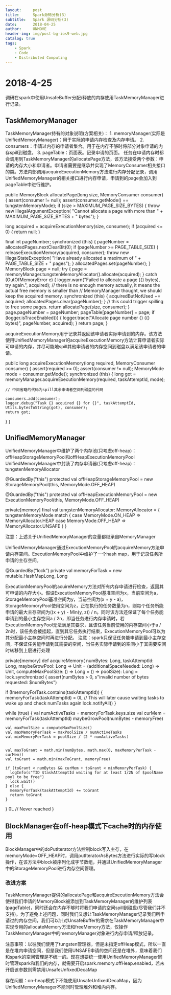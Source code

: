 ```yaml
---
layout:     post
title:      Spark源码分析(3)
subtitle:   Spark 源码分析(3)
date:       2018-04-25
author:     UNMOVE
header-img: img/post-bg-ios9-web.jpg
catalog: true
tags:
    - Spark
    - Code
    - Distributed Computing
---
```


# 2018-4-25
调研在spark中使用UnsafeBuffer分配/释放的内存使用TaskMemoryManager进行记录。
## TaskMemoryManager
TaskMemoryManager持有的对象说明(方案相关)：
    1. memoryManager(实际是UnifiedMemoryManager)：用于实际的申请内存检查及内存申请。
    2. consumers：申请过内存的申请者集合。用于在内存不够时将部分对象申请的内存spill到磁盘。
    3. pageTable：页面表。记录申请的页面。
任务在申请内存时都会调用到TaskMemoryManager的allocatePage方法，该方法接受两个参数：申请的内存大小和申请者。申请者需要是继承并实现了MemoryConsumer相关接口的类。方法内部调用acquireExecutionMemory方法进行内存分配记录，调用UnifiedMemoryManager的相关接口进行内存申请，申请到的page会加入到pageTable中进行维护。

public MemoryBlock allocatePage(long size, MemoryConsumer consumer) {
  assert(consumer != null);
  assert(consumer.getMode() == tungstenMemoryMode);
  if (size > MAXIMUM_PAGE_SIZE_BYTES) {
    throw new IllegalArgumentException(
      "Cannot allocate a page with more than " + MAXIMUM_PAGE_SIZE_BYTES + " bytes");
  }

  long acquired = acquireExecutionMemory(size, consumer);
  if (acquired <= 0) {
    return null;
  }

  final int pageNumber;
  synchronized (this) {
    pageNumber = allocatedPages.nextClearBit(0);
    if (pageNumber >= PAGE_TABLE_SIZE) {
      releaseExecutionMemory(acquired, consumer);
      throw new IllegalStateException(
        "Have already allocated a maximum of " + PAGE_TABLE_SIZE + " pages");
    }
    allocatedPages.set(pageNumber);
  }
  MemoryBlock page = null;
  try {
    page = memoryManager.tungstenMemoryAllocator().allocate(acquired);
  } catch (OutOfMemoryError e) {
    logger.warn("Failed to allocate a page ({} bytes), try again.", acquired);
    // there is no enough memory actually, it means the actual free memory is smaller than
    // MemoryManager thought, we should keep the acquired memory.
    synchronized (this) {
      acquiredButNotUsed += acquired;
      allocatedPages.clear(pageNumber);
    }
    // this could trigger spilling to free some pages.
    return allocatePage(size, consumer);
  }
  page.pageNumber = pageNumber;
  pageTable[pageNumber] = page;
  if (logger.isTraceEnabled()) {
    logger.trace("Allocate page number {} ({} bytes)", pageNumber, acquired);
  }
  return page;
}

acquireExecutionMemory用于记录并返回该申请者实际申请到的内存。该方法使用UnifiedMemoryManager的acquireExecutionMemory方法计算申请者实际可申请的内存，并尽可能地spill其他申请者的内存空间到磁盘以满足该申请者的申请。

public long acquireExecutionMemory(long required, MemoryConsumer consumer) {
  assert(required >= 0);
  assert(consumer != null);
  MemoryMode mode = consumer.getMode();
  synchronized (this) {
    long got = memoryManager.acquireExecutionMemory(required, taskAttemptId, mode);

    // 中间省略的代码为spill其余申请者空间到磁盘的代码

    consumers.add(consumer);
    logger.debug("Task {} acquired {} for {}", taskAttemptId, Utils.bytesToString(got), consumer);
    return got;
  }
}

## UnifiedMemoryManager
UnifiedMemoryManager中维护了两个内存池(只考虑off-heap)：offHeapStorageMemoryPool和offHeapExecutionMemoryPool
UnifiedMemoryManager中封装了内存申请器(只考虑off-heap)：tungstenMemoryAllocator

@GuardedBy("this")
protected val offHeapStorageMemoryPool = new StorageMemoryPool(this, MemoryMode.OFF_HEAP)

@GuardedBy("this")
protected val offHeapExecutionMemoryPool = new ExecutionMemoryPool(this, MemoryMode.OFF_HEAP)

private[memory] final val tungstenMemoryAllocator: MemoryAllocator = {
tungstenMemoryMode match {
   case MemoryMode.ON_HEAP => MemoryAllocator.HEAP
   case MemoryMode.OFF_HEAP => MemoryAllocator.UNSAFE
 }
}

注意：上述关于UnifiedMemoryManager的变量都继承自MemoryManager

UnifiedMemoryManager通过ExecutionMemoryPool的acquireMemory方法申请内存空间。ExecutionMemoryPool中维护了一个hash map，用于记录任务所申请的主存空间。

@GuardedBy(“lock”)
private val memoryForTask = new mutable.HashMapLong, Long

ExecutionMemoryPool的acuireMemory方法对所有内存申请进行检查，返回其可申请的内存大小。假设ExecutionMemoryPool基准空间为x，当前空间为a，StorageMemoryPool基准空间为y，当前空间为(x + y - a)，StorageMeomoryPool使用空间为z，正在执行的任务数量为n，则每个任务所能申请的最大主存空间为((x + y) - Min(y, z)) / n。同时该方法还保证了每个任务能申请到的最小主存空间a / 2n，即当任务进行内存申请时，若ExecutionMemoryPool无法满足其要求，且该任务当前使用的内存空间小于a / 2n时，该任务会被挂起，直到其它任务执行结束，ExecutionMemoryPool可以为其分配最小主存空间时再进行分配。
注意：spark只保证任务能申请到最小主存空间，不保证任务能申请到其需要的空间，当任务实际申请到的空间小于其需要空间时转移到上层进行处理

private[memory] def acquireMemory(
  numBytes: Long,
  taskAttemptId: Long,
  maybeGrowPool: Long => Unit = (additionalSpaceNeeded: Long) => Unit,
  computeMaxPoolSize: () => Long = () => poolSize): Long = lock.synchronized {
  assert(numBytes > 0, s"invalid number of bytes requested: $numBytes")

  if (!memoryForTask.contains(taskAttemptId)) {
    memoryForTask(taskAttemptId) = 0L
    // This will later cause waiting tasks to wake up and check numTasks again
    lock.notifyAll()
  }

  while (true) {
    val numActiveTasks = memoryForTask.keys.size
    val curMem = memoryForTask(taskAttemptId)
    maybeGrowPool(numBytes - memoryFree)

    val maxPoolSize = computeMaxPoolSize()
    val maxMemoryPerTask = maxPoolSize / numActiveTasks
    val minMemoryPerTask = poolSize / (2 * numActiveTasks)

  
    val maxToGrant = math.min(numBytes, math.max(0, maxMemoryPerTask - curMem))
    val toGrant = math.min(maxToGrant, memoryFree)

    if (toGrant < numBytes && curMem + toGrant < minMemoryPerTask) {
      logInfo(s"TID $taskAttemptId waiting for at least 1/2N of $poolName pool to be free")
      lock.wait()
    } else {
      memoryForTask(taskAttemptId) += toGrant
      return toGrant
    }
  }
  0L  // Never reached
}

## BlockManager在off-heap模式下cache时的内存使用
BlockManager中的doPutIterator方法控制block写入主存，在memoryMode=OFF_HEAP时，调用putIteratorAsBytes方法进行实际的写block操作，在该方法中block被序列化成字节数组，并通过UnifiedMemoryManager中的StorageMemoryPool进行内存空间管理。
### 改进方案
TaskMemoryManager提供的allocatePage和acquireExecutionMemory方法会使得我们申请的MemoryBlock被添加到TaskMemoryManager的维护列表(pageTable)，同时还会在内存不够时将我们申请的空间spill到磁盘(尽管我们并不支持)。为了避免上述问题，同时我们又想让TaskMemoryManager记录我们所申请过的内存空间，我们可以针对UnsafeBuffer的需求在TaskMemoryManager中实现专用的allocateMemory方法和freeMemory方法，仅操作TaskMemoryManager中的memoryManager对象进行内存申请/释放记录。

注意事项：以往我们使用了tungsten管理器，但是未指定offHeap模式，所以一直是在堆内申请空间，但是我们使用UNSAFE申请的空间还是在堆外，意味着我们和spark的空间管理是不统一的。现在想要统一使用UnifiedMemoryManager同时管理spark和我们的内存，就需要开启spark.memory.offHeap.enabled，若未开启该参数则需禁用UnsafeUnfixedDecaMap

存在问题：on-heap模式下不能使用UnsafeUnfixedDecaMap，因为UnifiedMemoryManager不能同时管理堆外和堆内内存。